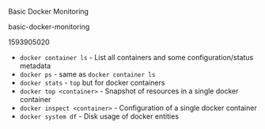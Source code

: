 Basic Docker Monitoring

basic-docker-monitoring

1593905020

- `docker container ls` - List all containers and some configuration/status metadata
- `docker ps` - same as `docker container ls`
- `docker stats` - `top` but for docker containers
- `docker top <container>` - Snapshot of resources in a single docker container
- `docker inspect <container>` - Configuration of a single docker container
- `docker system df` - Disk usage of docker entities
